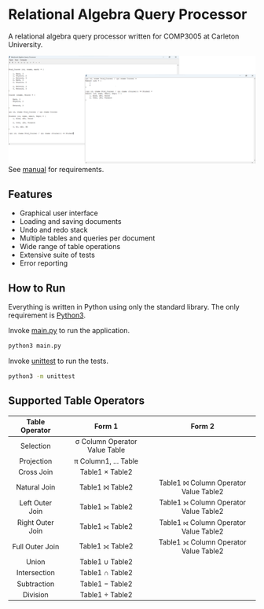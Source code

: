 # Relational Algebra Query Processor

A relational algebra query processor written for COMP3005 at Carleton University.

![images](images/file1.png)
See [manual](MANUAL.pdf) for requirements.

## Features

* Graphical user interface
* Loading and saving documents
* Undo and redo stack
* Multiple tables and queries per document
* Wide range of table operations
* Extensive suite of tests
* Error reporting

## How to Run

Everything is written in Python using only the standard library.
The only requirement is [Python3](https://www.python.org).

Invoke [main.py](main.py) to run the application.

```bash
python3 main.py
```

Invoke [unittest](https://docs.python.org/3/library/unittest.html) to run the tests.

```bash
python3 -m unittest
```

## Supported Table Operators

Table Operator | Form 1 | Form 2
:-: | :-: | :-:
Selection | σ Column Operator Value Table |
Projection | π Column1, ... Table |
Cross Join | Table1 × Table2 |
Natural Join | Table1 ⨝ Table2 | Table1 ⨝ Column Operator Value Table2
Left Outer Join | Table1 ⟕ Table2 | Table1 ⟕ Column Operator Value Table2
Right Outer Join | Table1 ⟖ Table2 | Table1 ⟖ Column Operator Value Table2
Full Outer Join | Table1 ⟗ Table2 | Table1 ⟗ Column Operator Value Table2
Union | Table1 ∪ Table2 |
Intersection | Table1 ∩ Table2 |
Subtraction | Table1 − Table2 |
Division | Table1 ÷ Table2 |
